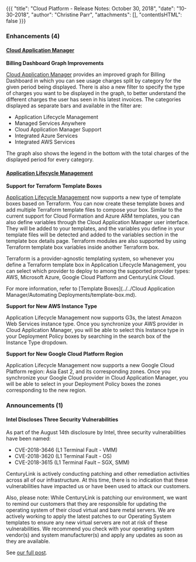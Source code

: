 {{{
"title": "Cloud Platform - Release Notes: October 30, 2018",
"date": "10-30-2018",
"author": "Christine Parr",
"attachments": [],
"contentIsHTML": false
}}}

### Enhancements (4)

#### [Cloud Application Manager](https://www.ctl.io/cloud-application-manager/)

**Billing Dashboard Graph Improvements**

[Cloud Application Manager](https://www.ctl.io/cloud-application-manager/) provides an improved graph for Billing Dashboard in which you can see usage charges split by category for the given period being displayed. There is also a new filter to specify the type of charges you want to be displayed in the graph, to better understand the different charges the user has seen in his latest invoices. The categories displayed as separate bars and available in the filter are:

* Application Lifecycle Management
* Managed Services Anywhere
* Cloud Application Manager Support
* Integrated Azure Services
* Integrated AWS Services

The graph also shows the legend in the bottom with the total charges of the displayed period for every category.

#### [Application Lifecycle Management](https://www.ctl.io/cloud-application-manager/application-lifecycle-management/)

**Support for Terraform Template Boxes**

[Application Lifecycle Management](https://www.ctl.io/cloud-application-manager/application-lifecycle-management/) now supports a new type of template boxes based on Terraform. You can now create these template boxes and add multiple Terraform template files to compose your box. Similar to the current support for Cloud Formation and Azure ARM templates, you can also define variables through the Cloud Application Manager user interface. They will be added to your templates, and the variables you define in your template files will be detected and added to the variables section in the template box details page. Terraform modules are also supported by using Terraform template box variables inside another Terraform box.

Terraform is a provider-agnostic templating system, so whenever you define a Terraform template box in Application Lifecycle Management, you can select which provider to deploy to among the supported provider types: AWS, Microsoft Azure, Google Cloud Platform and CenturyLink Cloud.

For more information, refer to [Template Boxes](../../Cloud Application Manager/Automating Deployments/template-box.md).

**Support for New AWS Instance Type**

Application Lifecycle Management now supports G3s, the latest Amazon Web Services instance type. Once you synchronize your AWS provider in Cloud Application Manager, you will be able to select this Instance type in your Deployment Policy boxes by searching in the search box of the Instance Type dropdown.

**Support for New Google Cloud Platform Region**

Application Lifecycle Management now supports a new Google Cloud Platform region: Asia East 2, and its corresponding zones. Once you synchronize your Google Cloud provider in Cloud Application Manager, you will be able to select in your Deployment Policy boxes the zones corresponding to the new region.

### Announcements (1)

#### Intel Discloses Three Security Vulnerabilities

As part of the August 14th disclosure by Intel, three security vulnerabilities have been named:

* CVE-2018-3646 (L1 Terminal Fault - VMM)
* CVE-2018-3620 (L1 Terminal Fault - OS)
* CVE-2018-3615 (L1 Terminal Fault – SGX, SMM)

CenturyLink is actively conducting patching and other remediation activities across all of our infrastructure. At this time, there is no indication that these vulnerabilities have impacted us or have been used to attack our customers.

Also, please note: While CenturyLink is patching our environment, we want to remind our customers that they are responsible for updating the operating system of their cloud virtual and bare metal servers. We are actively working to apply the latest patches to our Operating System templates to ensure any new virtual servers are not at risk of these vulnerabilities. We recommend you check with your operating system vendor(s) and system manufacturer(s) and apply any updates as soon as they are available.

See [our full post](https://www.ctl.io/blog/post/intel-discloses-three-security-vulnerabilities/).
